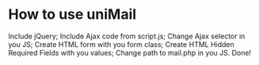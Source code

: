 <h1>How to use uniMail</h1>


Include jQuery;
Include Ajax code from script.js;
Change Ajax selector in you JS;
Create HTML form with you form class;
Create HTML Hidden Required Fields with you values;
Change path to mail.php in you JS.
Done!
